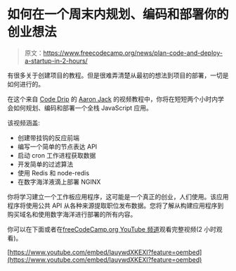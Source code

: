 # 如何在一个周末内规划、编码和部署你的创业想法

> 原文：<https://www.freecodecamp.org/news/plan-code-and-deploy-a-startup-in-2-hours/>

有很多关于创建项目的教程。但是很难弄清楚从最初的想法到项目的部署，一切是如何进行的。

在这个来自 [Code Drip](https://www.youtube.com/channel/UCRLEADhMcb8WUdnQ5_Alk7g) 的 [Aaron Jack](https://www.freecodecamp.org/news/plan-code-and-deploy-a-startup-in-2-hours/_aaronjack) 的视频教程中，你将在短短两个小时内学会如何规划、编码和部署一个全栈 JavaScript 应用。

该视频涵盖:

*   创建带挂钩的反应前端
*   编写一个简单的节点表达 API
*   启动 cron 工作进程获取数据
*   开发简单的过滤算法
*   使用 Redis 和 node-redis
*   在数字海洋液滴上部署 NGINX

你将学习建立一个工作板应用程序，这可能是一个真正的创业，人们使用。该应用程序将使用公共 API 从各种来源提取职位发布数据。您将了解从构建应用程序到购买域名和使用数字海洋进行部署的所有内容。

你可以在下面或者在[freeCodeCamp.org YouTube 频道](https://www.youtube.com/watch?v=lauywdXKEXI)观看完整视频(2 小时观看)。

[https://www.youtube.com/embed/lauywdXKEXI?feature=oembed](https://www.youtube.com/embed/lauywdXKEXI?feature=oembed)
